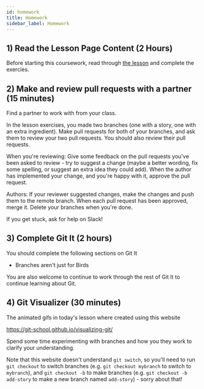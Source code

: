 ```yaml
---
id: homework
title: Homework
sidebar_label: Homework
---
```


## 1) Read the Lesson Page Content (2 Hours)

Before starting this coursework, read through [the lesson](./branches) and complete the exercies.

## 2) Make and review pull requests with a partner (15 minutes)

Find a partner to work with from your class.

In the lesson exercises, you made two branches (one with a story, one with an extra ingredient). Make pull requests for both of your branches, and ask them to review your two pull requests. You should also review their pull requests.

When you're reviewing: Give some feedback on the pull requests you've been asked to review - try to suggest a change (maybe a better wording, fix some spelling, or suggest an extra idea they could add). When the author has implemented your change, and you're happy with it, approve the pull request.

Authors: If your reviewer suggested changes, make the changes and push them to the remote branch. When each pull request has been approved, merge it. Delete your branches when you're done.

If you get stuck, ask for help on Slack!

## 3) Complete Git It (2 hours)

You should complete the following sections on Git It

- Branches aren't just for Birds

You are also welcome to continue to work through the rest of Git It to continue learning about Git.

## 4) Git Visualizer (30 minutes)

The animated gifs in today's lesson where created using this website

https://git-school.github.io/visualizing-git/

Spend some time experimenting with branches and how you they work to clarify your understanding.

Note that this website doesn't understand `git switch`, so you'll need to run `git checkout` to switch branches (e.g. `git checkout mybranch` to switch to `mybranch`), and `git checkout -b` to make branches (e.g. `git checkout -b add-story` to make a new branch named `add-story`) - sorry about that!
